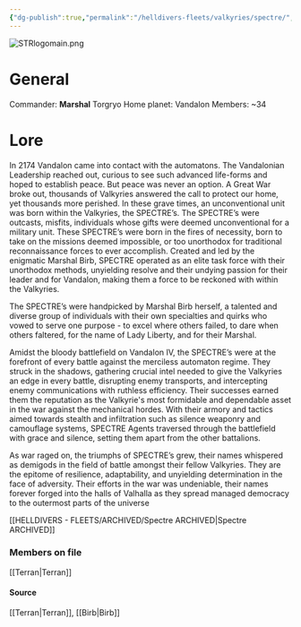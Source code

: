 ```yaml
---
{"dg-publish":true,"permalink":"/helldivers-fleets/valkyries/spectre/","noteIcon":"","created":"2024-03-23T15:43:25.217+01:00","updated":"2024-03-26T22:28:39.567+01:00"}
---
```


![STRlogomain.png](/img/user/Images/STRlogomain.png)
# General
Commander: **Marshal** Torgryo
Home planet: Vandalon
Members: ~34

# Lore
In 2174 Vandalon came into contact with the automatons. The Vandalonian Leadership reached out, curious to see such advanced life-forms and hoped to establish peace. But peace was never an option. A Great War broke out, thousands of Valkyries answered the call to protect our home, yet thousands more perished. In these grave times, an unconventional unit was born within the Valkyries, the SPECTRE’s. The SPECTRE’s were outcasts, misfits, individuals whose gifts were deemed unconventional for a military unit. These SPECTRE’s were born in the fires of necessity, born to take on the missions deemed impossible, or too unorthodox for traditional reconnaissance forces to ever accomplish. Created and led by the enigmatic Marshal Birb, SPECTRE operated as an elite task force with their unorthodox methods, unyielding resolve and their undying passion for their leader and for Vandalon, making them a force to be reckoned with within the Valkyries. 

The SPECTRE’s were handpicked by Marshal Birb herself, a talented and diverse group of individuals with their own specialties and quirks who vowed to serve one purpose - to excel where others failed, to dare when others faltered, for the name of Lady Liberty, and for their Marshal. 

Amidst the bloody battlefield on Vandalon IV, the SPECTRE’s were at the forefront of every battle against the merciless automaton regime. They struck in the shadows, gathering crucial intel needed to give the Valkyries an edge in every battle, disrupting enemy transports, and intercepting enemy communications with ruthless efficiency. Their successes earned them the reputation as the Valkyrie's most formidable and dependable asset in the war against the mechanical hordes. With their armory and tactics aimed towards stealth and infiltration such as silence weaponry and camouflage systems, SPECTRE Agents traversed through the battlefield with grace and silence, setting them apart from the other battalions. 

As war raged on, the triumphs of SPECTRE’s grew, their names whispered as demigods in the field of battle amongst their fellow Valkyries. They are the epitome of resilience, adaptability, and unyielding determination in the face of adversity. Their efforts in the war was undeniable, their names forever forged into the halls of Valhalla as they spread managed democracy to the outermost parts of the universe


[[HELLDIVERS - FLEETS/ARCHIVED/Spectre ARCHIVED\|Spectre ARCHIVED]]
### Members on file
[[Terran\|Terran]]

#### Source
[[Terran\|Terran]], [[Birb\|Birb]]